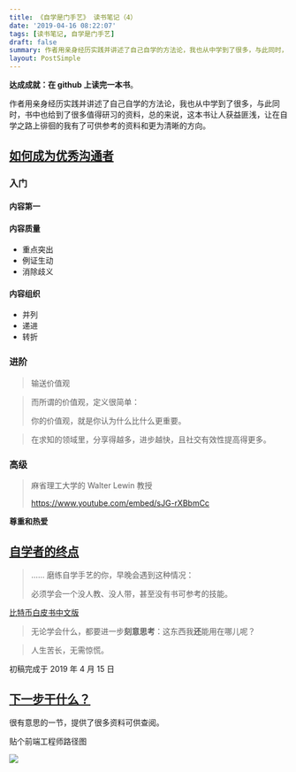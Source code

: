 ```yaml
---
title: 《自学是门手艺》 读书笔记（4）
date: '2019-04-16 08:22:07'
tags: [读书笔记, 自学是门手艺]
draft: false
summary: 作者用亲身经历实践并讲述了自己自学的方法论，我也从中学到了很多，与此同时，书中也给到了很多值得研习的资料，总的来说，这本书让人获益匪浅，让在自学之路上徘徊的我有了可供参考的资料和更为清晰的方向。
layout: PostSimple
---
```


**达成成就：在 github 上读完一本书**。

作者用亲身经历实践并讲述了自己自学的方法论，我也从中学到了很多，与此同时，书中也给到了很多值得研习的资料，总的来说，这本书让人获益匪浅，让在自学之路上徘徊的我有了可供参考的资料和更为清晰的方向。

## [如何成为优秀沟通者](https://github.com/selfteaching/the-craft-of-selfteaching/blob/master/Q.good-communiation.ipynb)

### 入门

#### 内容第一

#### 内容质量

- 重点突出
- 例证生动
- 消除歧义

#### 内容组织

- 并列
- 递进
- 转折

### 进阶

> 输送价值观

> 而所谓的价值观，定义很简单：
>
> 你的价值观，就是你认为什么比什么更重要。

> 在求知的领域里，分享得越多，进步越快，且社交有效性提高得更多。

### 高级

> 麻省理工大学的 Walter Lewin 教授
>
> https://www.youtube.com/embed/sJG-rXBbmCc

**尊重和热爱**

## [自学者的终点](https://github.com/selfteaching/the-craft-of-selfteaching/blob/master/R.finale.ipynb)

> …… 磨练自学手艺的你，早晚会遇到这种情况：
>
> 必须学会一个没人教、没人带，甚至没有书可参考的技能。

[比特币白皮书中文版](https://github.com/xiaolai/bitcoin-whitepaper-chinese-translation)

> 无论学会什么，都要进一步**刻意思考**：这东西我**还**能用在哪儿呢？

> 人生苦长，无需惊慌。

初稿完成于 2019 年 4 月 15 日

## [下一步干什么？](https://github.com/selfteaching/the-craft-of-selfteaching/blob/master/S.whats-next.ipynb)

很有意思的一节，提供了很多资料可供查阅。

贴个前端工程师路径图

![](https://github.com/selfteaching/the-craft-of-selfteaching/raw/3fcba6cc8fa0de782e8273809446523ce66c3640/images/frontend.png)
